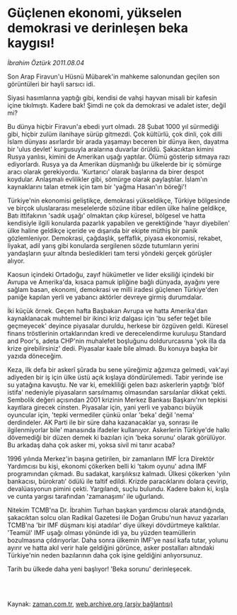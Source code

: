 # Güçlenen ekonomi, yükselen  demokrasi ve derinleşen beka kaygısı!

*İbrahim Öztürk 2011.08.04*

<td class="columnist-detail">
<p>Son Arap Firavun'u Hüsnü Mübarek'in mahkeme salonundan geçilen son görüntüleri bir hayli sarsıcı idi.</p>
<p>
<div id="haberMetinDiv">
<p>Siyasi hasımlarına yaptığı gibi, kendisi de vahşi hayvan misali bir kafesin içine tıkılmıştı. Kadere bak! Şimdi ne çok da demokrasi ve adalet ister, değil mi?
<p> Bu dünya hiçbir Firavun'a ebedi yurt olmadı. 28 Şubat 1000 yıl sürmediği gibi, hiçbir zulüm ilanihaye sürüp gitmezdi. Çok kültürlü, çok dinli, çok dilli İslam dünyası asırlardır bir arada yaşamayı beceren bir dünya iken, dayatma bir 'ulus devlet' kurgusuyla aralarına duvarlar örüldü. Şakacıktan kimini Rusya yanlısı, kimini de Amerikan uşağı yaptılar. Ölümü gösterip sıtmaya razı ediyorlardı. Rusya ya da Amerikan düşmanlığı bu ülkelerde bir iç sömürge aracı olarak gerekiyordu. 'Kurtarıcı' olarak başlarına da birer despot koydular. Anlaşmalı evlilikler gibi, sömürge olarak paylaştılar. İslam'ın kaynaklarını talan etmek için tam bir 'yağma Hasan'ın böreği'!
<p> Türkiye'nin ekonomisi geliştikçe, demokrasi yükseldikçe, Türkiye bölgesinde ve birçok uluslararası meselelerde sözüne itibar edilen ülke haline geldikçe, Batı ittifakının 'sadık uşağı' olmaktan çıkıp küresel, bölgesel ve hatta kendisiyle ilgili konularda pazarlık yapabilen ve gerektiğinde 'hayır diyebilen' ülke haline geldikçe içeride ve dışarıda bir ekipte müthiş bir panik gözlemleniyor. Demokrasi, çağdaşlık, şeffaflık, piyasa ekonomisi, rekabet, liyakat, adil yarış gibi konularda sergilenen sözde tutumların yerini yandaşların şuur altında besledikleri tam tersi yöndeki gerçek görüşler alıyor. 
<p> Kaosun içindeki Ortadoğu, zayıf hükümetler ve lider eksiliği içindeki bir Avrupa ve Amerika'da, kısaca pamuk ipliğine bağlı dünyada, ayağını yere sağlam basan, ekonomi, demokrasi ve milli iradesi güçlenen Türkiye'den paniğe kapılan yerli ve yabancı aktörler devreye girmiş durumdalar.
<p> İki küçük örnek. Geçen hafta Başbakan Avrupa ve hatta Amerika'dan kaynaklanacak muhtemel bir ikinci kriz dalgası için 'bu sefer teğet bile geçmeyecek' deyince piyasalar duruldu, herkese bir özgüven geldi. Küresel finans tröstlerinin ortaklarından kredi ve derecelendirme kuruluşu Standard and Poor's, adeta CHP'nin muhalefet boşluğunu doldururcasına 'yok illa da krize girebilirsiniz' dedi. Piyasalar kaale bile almadı. Bu konuya başka bir yazıda döneceğim.
<p> Keza, ilk defa bir askerî şûrada bu sene yüreğimiz ağzımıza gelmedi, vak'ayi adiyeden bir iş için ülke üstü açık kışlaya döndürülemedi. Tabir yerinde ise su yatağına kavuştu. Ne var ki, emekliliği gelen bazı askerlerin yaptığı 'blöf istifa' nedeniyle piyasaların sarsılmamış olmasından sarsılanlar dikkat çekti. Sembolik değeri açısından 2001 krizinin Merkez Bankası Başkanı'nın tepkisi kayıtlara girecek cinsten. Piyasalar için, yani yerli ve yabancı büyük oyuncular için, 'tepki vermediler çünkü onlar 'beka' değil 'nema' derdindeler. AK Parti ile bir süre daha kazanacaklar ya, sonrası ile ilgilenmiyorlar bile' manasında ifadeler kullanıyor. Askerlerin Türkiye'de halkı dövemediği bir düzen demek ki bazıları için 'beka sorunu' olarak görülüyor. Bu arkadaş daha çok asker mi, yoksa sivil mi tanır acaba?
<p> 1996 yılında Merkez'in başına getirilen, bir zamanların IMF İcra Direktör Yardımcısı bu kişi, ekonomi çökerken belli ki 'takım oyunu' adına IMF programından çıkmadı. Bu sadakat, karşılıksız kalmadı. Ülkesi çökerken 'yılın bankacısı, bürokratı' ödülü ile taltif edildi. Krizde paracıklarını dolara çevirip, devalüasyonun pimini çekti. Yargılandı, suçlu bulundu. Kadere bakın ki, kışla ve cunta yargısı tarafından 'zamanaşımı' ile uğurlandı.
<p> Nitekim TCMB'na Dr. İbrahim Turhan başkan yardımcısı olarak atandığında, şakacıktan solcu olan Radikal Gazetesi ile Doğan Grubu'nun havuz yazarları TCMB'na 'bir IMF düşmanı kişi atadılar' diye ülkeyi dövdürtmeye kalktılar. 'Teamül' IMF uşağı olması yönünde idi ya, bu yüzden teamüllerin bozulmasına çıldırıyorlar. Daha sonra ülkemin IMF'ye nasıl kafa tutar, yolunu ayırır ve hatta akıl verir hale geldiğini görünce, asker postalları altındaki Türkiye'nin neden bazılarının daha çok işine geldiğini anlıyorsunuz.
<p> Tarih bu ülkede daha yeni başlıyor! 'Beka sorunu' derinleşecek. </p></p></p></p></p></p></p></p></p></div>
</p>


<p><br>
		 </br></p></td>

Kaynak: [zaman.com.tr](http://zaman.com.tr/yazar.do?yazino=1165249), [web.archive.org (arşiv bağlantısı)](http://web.archive.org/web/20111213114500/http://zaman.com.tr/yazar.do?yazino=1165249)
